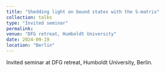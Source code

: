 ```yaml
---
title: "Shedding light on bound states with the S-matrix"
collection: talks
type: "Invited seminar"
permalink:
venue: "DFG retreat, Humboldt University"
date: 2024-09-19
location: "Berlin"
---
```


Invited seminar at DFG retreat, Humboldt University, Berlin.

